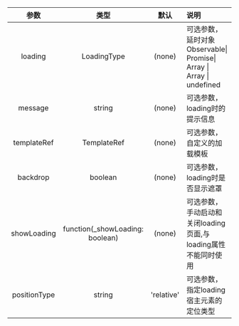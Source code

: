 | 参数        | 类型                            | 默认        |   说明                                      |
| :---------: | :-----------------------------: | :---------: | :------------------------------------------|
| loading     | LoadingType                     | (none)      | 可选参数，延时对象 Observable\| Promise\| Array<Promise> \| Array<Observable> \| undefined |
| message     | string                          | (none)      | 可选参数，loading时的提示信息 |
| templateRef | TemplateRef<any>                | (none)      | 可选参数，自定义的加载模板 |
| backdrop    | boolean                         | (none)      | 可选参数，loading时是否显示遮罩 |
| showLoading | function(_showLoading: boolean) | (none)      | 可选参数，手动启动和关闭loading页面,与loading属性不能同时使用 |
| positionType | string | 'relative'      | 可选参数，指定loading宿主元素的定位类型 |
